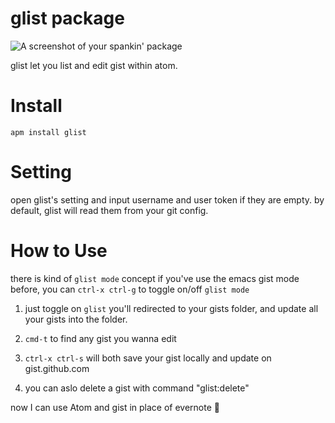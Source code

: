 # glist package

![A screenshot of your spankin' package](https://raw.github.com/jcouyang/glist/master/media/glist.gif)

glist let you list and edit gist within atom.

Install
=======
```
apm install glist
```

Setting
========

open glist's setting and input username and user token if they are empty. by default, glist will read them from your git config.

How to Use
==========
there is kind of `glist mode` concept if you've use the emacs gist mode before, you can `ctrl-x ctrl-g` to toggle on/off `glist mode`

1. just toggle on `glist` you'll redirected to your gists folder, and update all your gists into the folder.

2. `cmd-t` to find any gist you wanna edit

3. `ctrl-x ctrl-s` will both save your gist locally and update on gist.github.com

4. you can aslo delete a gist with command "glist:delete"

now I can use Atom and gist in place of evernote :beer:
